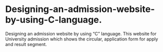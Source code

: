 # Designing-an-admission-website-by-using-C-language.
 Designing an admission website by using “C” language.  This website for University admission which shows the circular, application form for apply and result segment. 
